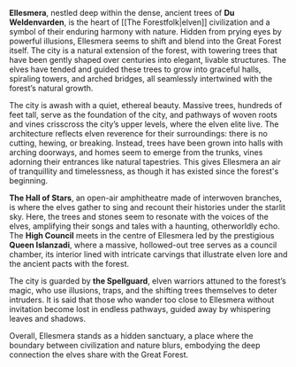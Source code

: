 **Ellesmera**, nestled deep within the dense, ancient trees of **Du Weldenvarden**, is the heart of [[The Forestfolk|elven]] civilization and a symbol of their enduring harmony with nature. Hidden from prying eyes by powerful illusions, Ellesmera seems to shift and blend into the Great Forest itself. The city is a natural extension of the forest, with towering trees that have been gently shaped over centuries into elegant, livable structures. The elves have tended and guided these trees to grow into graceful halls, spiraling towers, and arched bridges, all seamlessly intertwined with the forest’s natural growth.  

The city is awash with a quiet, ethereal beauty. Massive trees, hundreds of feet tall, serve as the foundation of the city, and pathways of woven roots and vines crisscross the city’s upper levels, where the elven elite live. The architecture reflects elven reverence for their surroundings: there is no cutting, hewing, or breaking. Instead, trees have been grown into halls with arching doorways, and homes seem to emerge from the trunks, vines adorning their entrances like natural tapestries. This gives Ellesmera an air of tranquillity and timelessness, as though it has existed since the forest's beginning.

**The Hall of Stars**, an open-air amphitheatre made of interwoven branches, is where the elves gather to sing and recount their histories under the starlit sky. Here, the trees and stones seem to resonate with the voices of the elves, amplifying their songs and tales with a haunting, otherworldly echo. The **High Council** meets in the centre of Ellesmera led by the prestigious **Queen Islanzadi**, where a massive, hollowed-out tree serves as a council chamber, its interior lined with intricate carvings that illustrate elven lore and the ancient pacts with the forest.

The city is guarded by **the Spellguard**, elven warriors attuned to the forest’s magic, who use illusions, traps, and the shifting trees themselves to deter intruders. It is said that those who wander too close to Ellesmera without invitation become lost in endless pathways, guided away by whispering leaves and shadows.

Overall, Ellesmera stands as a hidden sanctuary, a place where the boundary between civilization and nature blurs, embodying the deep connection the elves share with the Great Forest.